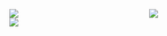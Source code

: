 <div style="display: grid;grid-template-columns: repeat(2, 1fr);grid-template-rows: repeat(2, 1fr);grid-column-gap: 0px;grid-row-gap: 0px;">
    <div style="grid-area: 1 / 1 / 2 / 2;">    
        <img src="https://streak-stats.demolab.com?user=LongYinStudio&theme=onedark&hide_border=true&border_radius=4.7&locale=zh_Hans"/>
    </div>
    <div style="grid-area: 1 / 2 / 3 / 3;">    
        <img src="https://github-readme-stats.vercel.app/api?username=LongYinStudio&show_icons=true&bg_color=00000000"/>
    </div>
    <div style="grid-area: 2 / 1 / 3 / 2;">
        <img src="https://github-readme-stats.vercel.app/api/top-langs/?username=LongYinStudio&layout=compact&langs_count=10"/>
    </div>
</div>
